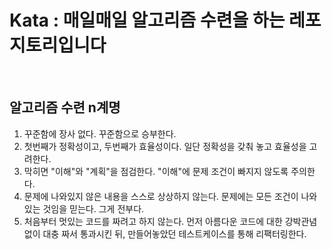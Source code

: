 # Kata : 매일매일 알고리즘 수련을 하는 레포지토리입니다

<br />

## 알고리즘 수련 n계명

1. 꾸준함에 장사 없다. 꾸준함으로 승부한다.
2. 첫번째가 정확성이고, 두번째가 효율성이다. 일단 정확성을 갖춰 놓고 효율성을 고려한다.
3. 막히면 "이해"와 "계획"을 점검한다. "이해"에 문제 조건이 빠지지 않도록 주의한다.
4. 문제에 나와있지 않은 내용을 스스로 상상하지 않는다. 문제에는 모든 조건이 나와있는 것임을 믿는다. 그게 전부다.
5. 처음부터 멋있는 코드를 짜려고 하지 않는다. 먼저 아름다운 코드에 대한 강박관념 없이 대충 짜서 통과시킨 뒤, 만들어놓았던 테스트케이스를 통해 리팩터링한다.
